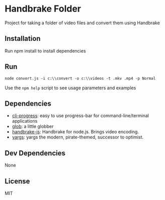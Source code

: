 # Handbrake Folder

Project for taking a folder of video files and convert them using Handbrake

## Installation

Run npm install to install dependencies

## Run

`node convert.js -i c:\\convert -o c:\\videos -t .mkv .mp4 -p Normal`

Use the `npm help` script to see usage parameters and examples


## Dependencies

- [cli-progress](https://ghub.io/cli-progress): easy to use progress-bar for command-line/terminal applications
- [glob](https://ghub.io/glob): a little globber
- [handbrake-js](https://ghub.io/handbrake-js): Handbrake for node.js. Brings video encoding.
- [yargs](https://ghub.io/yargs): yargs the modern, pirate-themed, successor to optimist.

## Dev Dependencies

None

## License

MIT
